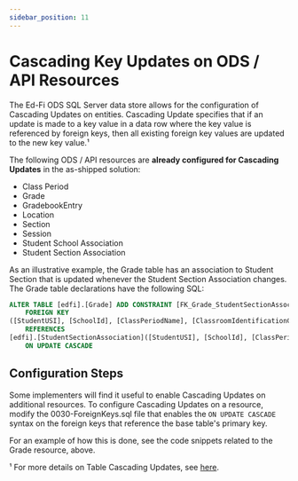 ```yaml
---
sidebar_position: 11
---
```


# Cascading Key Updates on ODS / API Resources

The Ed-Fi ODS SQL Server data store allows for the configuration of Cascading
Updates on entities. Cascading Update specifies that if an update is made to a key
value in a data row where the key value is referenced by foreign keys, then all
existing foreign key values are updated to the new key value.¹

The following ODS / API resources are **already configured for Cascading Updates**
in the as-shipped solution:

* Class Period
* Grade
* GradebookEntry
* Location
* Section
* Session
* Student School Association
* Student Section Association

As an illustrative example, the Grade table has an association to Student
Section that is updated whenever the Student Section Association changes. The Grade
table declarations have the following SQL:

```sql
ALTER TABLE [edfi].[Grade] ADD CONSTRAINT [FK_Grade_StudentSectionAssociation]
    FOREIGN KEY
([StudentUSI], [SchoolId], [ClassPeriodName], [ClassroomIdentificationCode], [LocalCourseCode], [UniqueSectionCode], [SequenceOfCourse], [SchoolYear], [TermDescriptorId], [BeginDate])
    REFERENCES
[edfi].[StudentSectionAssociation]([StudentUSI], [SchoolId], [ClassPeriodName], [ClassroomIdentificationCode], [LocalCourseCode], [UniqueSectionCode], [SequenceOfCourse], [SchoolYear], [TermDescriptorId], [BeginDate])
    ON UPDATE CASCADE
```

## Configuration Steps

Some implementers will find it useful to enable Cascading Updates on additional
resources. To configure Cascading Updates on a resource, modify the 0030-ForeignKeys.sql file that enables the `ON UPDATE CASCADE` syntax on the foreign keys that reference the base table's primary key.

For an example of how this is done, see the code snippets related to the Grade
resource, above.

¹ For more details on Table Cascading Updates, see [here](https://technet.microsoft.com/en-us/library/ms188066(v=sql.110).aspx).
